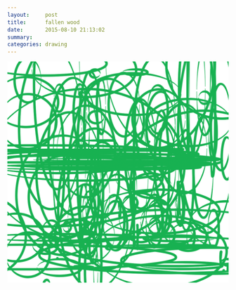 ```yaml
---
layout:     post
title:      fallen wood
date:       2015-08-10 21:13:02
summary:    
categories: drawing
---
```

![fallen wood](/images/diary/fallen-wood.png "They are so green.")